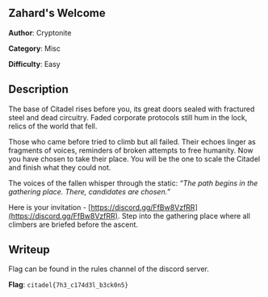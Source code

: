 ## Zahard's Welcome

**Author**: Cryptonite

**Category**: Misc

**Difficulty**: Easy

## Description

The base of Citadel rises before you, its great doors sealed with fractured steel and dead circuitry. Faded corporate protocols still hum in the lock, relics of the world that fell.

Those who came before tried to climb but all failed. Their echoes linger as fragments of voices, reminders of broken attempts to free humanity. Now you have chosen to take their place. You will be the one to scale the Citadel and finish what they could not.

The voices of the fallen whisper through the static: *“The path begins in the gathering place. There, candidates are chosen.”*

Here is your invitation - [https://discord.gg/FfBw8VzfRR](https://discord.gg/FfBw8VzfRR). Step into the gathering place where all climbers are briefed before the ascent.

## Writeup

Flag can be found in the rules channel of the discord server.

**Flag**: `citadel{7h3_c174d3l_b3ck0n5}`
 

